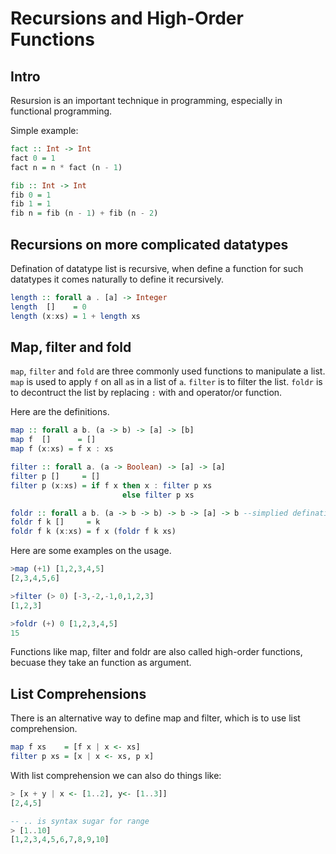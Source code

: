 # Recursions and High-Order Functions 

## Intro

Resursion is an important technique in programming, especially in functional programming. 

Simple example:

```haskell
fact :: Int -> Int
fact 0 = 1
fact n = n * fact (n - 1)

fib :: Int -> Int 
fib 0 = 1
fib 1 = 1
fib n = fib (n - 1) + fib (n - 2)
```



## Recursions on more complicated datatypes

Defination of datatype list is recursive, when define a function for such datatypes it comes naturally to define it recursively.

```haskell
length :: forall a . [a] -> Integer
length  []    = 0
length (x:xs) = 1 + length xs
```



## Map, filter and fold

`map`, `filter` and `fold` are three commonly used functions to manipulate a list. `map` is used to apply `f` on all `a`s in a list of `a`. `filter` is to filter the list. `foldr` is to decontruct the list by replacing `:` with and operator/or function. 

Here are the definitions.

```haskell
map :: forall a b. (a -> b) -> [a] -> [b]
map f  []      = []
map f (x:xs) = f x : xs

filter :: forall a. (a -> Boolean) -> [a] -> [a]
filter p []     = []
filter p (x:xs) = if f x then x : filter p xs 
                         else filter p xs

foldr :: forall a b. (a -> b -> b) -> b -> [a] -> b --simplied defination see typeclass for more info
foldr f k []     = k
foldr f k (x:xs) = f x (foldr f k xs)
```

Here are some examples on the usage.

```haskell
>map (+1) [1,2,3,4,5]
[2,3,4,5,6]

>filter (> 0) [-3,-2,-1,0,1,2,3]
[1,2,3]

>foldr (+) 0 [1,2,3,4,5]
15
```

Functions like map, filter and foldr are also called high-order functions, becuase they take an function as argument. 

## List Comprehensions

There is an alternative way to define map and filter, which is to use list comprehension.

```haskell
map f xs    = [f x | x <- xs]
filter p xs = [x | x <- xs, p x]
```

With list comprehension we can also do things like:

```haskell
> [x + y | x <- [1..2], y<- [1..3]] 
[2,4,5]

-- .. is syntax sugar for range
> [1..10]
[1,2,3,4,5,6,7,8,9,10]

```

